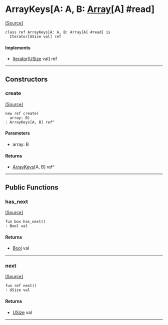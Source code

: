 # ArrayKeys\[A: A, B: [Array](builtin-Array.md)\[A\] #read\]
<span class="source-link">[[Source]](src/builtin/array.md#L920)</span>
```pony
class ref ArrayKeys[A: A, B: Array[A] #read] is
  Iterator[USize val] ref
```

#### Implements

* [Iterator](builtin-Iterator.md)\[[USize](builtin-USize.md) val\] ref

---

## Constructors

### create
<span class="source-link">[[Source]](src/builtin/array.md#L924)</span>


```pony
new ref create(
  array: B)
: ArrayKeys[A, B] ref^
```
#### Parameters

*   array: B

#### Returns

* [ArrayKeys](builtin-ArrayKeys.md)\[A, B\] ref^

---

## Public Functions

### has_next
<span class="source-link">[[Source]](src/builtin/array.md#L928)</span>


```pony
fun box has_next()
: Bool val
```

#### Returns

* [Bool](builtin-Bool.md) val

---

### next
<span class="source-link">[[Source]](src/builtin/array.md#L931)</span>


```pony
fun ref next()
: USize val
```

#### Returns

* [USize](builtin-USize.md) val

---

